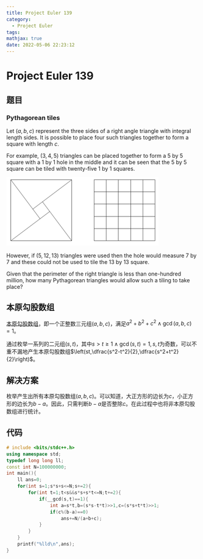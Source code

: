 ```yaml
---
title: Project Euler 139
category:
  - Project Euler
tags:
mathjax: true
date: 2022-05-06 22:23:12
---
```


<escape><!-- more --></escape>

# Project Euler 139

## 题目

### Pythagorean tiles

Let $(a, b, c)$ represent the three sides of a right angle triangle with integral length sides. It is possible to place four such triangles together to form a square with length $c$.

For example, $(3, 4, 5)$ triangles can be placed together to form a $5$ by $5$ square with a $1$ by $1$ hole in the middle and it can be seen that the $5$ by $5$ square can be tiled with twenty-five $1$ by $1$ squares.

![](../images/p139.png)

However, if $(5, 12, 13)$ triangles were used then the hole would measure $7$ by $7$ and these could not be used to tile the $13$ by $13$ square.

Given that the perimeter of the right triangle is less than one-hundred million, how many Pythagorean triangles would allow such a tiling to take place?

## 本原勾股数组

[本原](https://mathworld.wolfram.com/PrimitivePythagoreanTriple.html)[勾股数组](https://mathworld.wolfram.com/PythagoreanTriple.html)，即一个正整数三元组$(a,b,c)$，满足$a^2+b^2+c^2\land\gcd(a,b,c)=1$。

通过枚举一系列的二元组$(s,t)$，其中$s>t\geq 1\land\gcd(s,t)=1,s,t$为奇数，可以不重不漏地产生本原勾股数组$\left(st,\dfrac{s^2-t^2}{2},\dfrac{s^2+t^2}{2}\right)$。

## 解决方案

枚举产生出所有本原勾股数组$(a,b,c)$。可以知道，大正方形的边长为$c$，小正方形的边长为$b-a$。因此，只需判断$b-a$是否整除$c$。在此过程中也将非本原勾股数组进行统计。

## 代码

```C++
# include <bits/stdc++.h>
using namespace std;
typedef long long ll;
const int N=100000000;
int main(){
    ll ans=0;
    for(int s=1;s*s+s<=N;s+=2){
        for(int t=1;t<s&&s*s+s*t<=N;t+=2){
            if(__gcd(s,t)==1){
                int a=s*t,b=(s*s-t*t)>>1,c=(s*s+t*t)>>1;
                if(c%(b-a)==0)
                    ans+=N/(a+b+c);
            }
        }
    }
    printf("%lld\n",ans);
}

```
